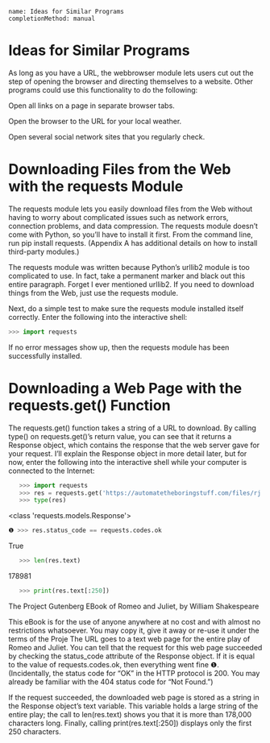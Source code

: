 ```ngMeta
name: Ideas for Similar Programs
completionMethod: manual
```
# Ideas for Similar Programs
As long as you have a URL, the webbrowser module lets users cut out the step of opening the browser and directing themselves to a website. Other programs could use this functionality to do the following:

Open all links on a page in separate browser tabs.

Open the browser to the URL for your local weather.

Open several social network sites that you regularly check.

# Downloading Files from the Web with the requests Module
The requests module lets you easily download files from the Web without having to worry about complicated issues such as network errors, connection problems, and data compression. The requests module doesn’t come with Python, so you’ll have to install it first. From the command line, run pip install requests. (Appendix A has additional details on how to install third-party modules.)

The requests module was written because Python’s urllib2 module is too complicated to use. In fact, take a permanent marker and black out this entire paragraph. Forget I ever mentioned urllib2. If you need to download things from the Web, just use the requests module.

Next, do a simple test to make sure the requests module installed itself correctly. Enter the following into the interactive shell:

```python
>>> import requests
```
If no error messages show up, then the requests module has been successfully installed.

# Downloading a Web Page with the requests.get() Function
The requests.get() function takes a string of a URL to download. By calling type() on requests.get()’s return value, you can see that it returns a Response object, which contains the response that the web server gave for your request. I’ll explain the Response object in more detail later, but for now, enter the following into the interactive shell while your computer is connected to the Internet:

```python
   >>> import requests
   >>> res = requests.get('https://automatetheboringstuff.com/files/rj.txt')
   >>> type(res)
```
   <class 'requests.models.Response'>
```python
❶ >>> res.status_code == requests.codes.ok
```
   True
```python
   >>> len(res.text)
```
   178981
```python
   >>> print(res.text[:250])
```
   The Project Gutenberg EBook of Romeo and Juliet, by William Shakespeare

   This eBook is for the use of anyone anywhere at no cost and with
   almost no restrictions whatsoever. You may copy it, give it away or
   re-use it under the terms of the Proje
The URL goes to a text web page for the entire play of Romeo and Juliet. You can tell that the request for this web page succeeded by checking the status_code attribute of the Response object. If it is equal to the value of requests.codes.ok, then everything went fine ❶. (Incidentally, the status code for “OK” in the HTTP protocol is 200. You may already be familiar with the 404 status code for “Not Found.”)

If the request succeeded, the downloaded web page is stored as a string in the Response object’s text variable. This variable holds a large string of the entire play; the call to len(res.text) shows you that it is more than 178,000 characters long. Finally, calling print(res.text[:250]) displays only the first 250 characters.

